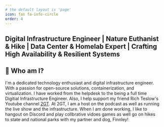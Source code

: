 ```yaml
---
# the default layout is 'page'
icon: fas fa-info-circle
order: 4
---
```


## Digital Infrastructure Engineer | Nature Euthanist & Hike | Data Center & Homelab Expert | Crafting High Availability & Resilient Systems 

## 🤨 Who am I? 

I'm a dedicated technology enthusiast and digital infrastructure engineer. With a passion for open-source solutions, containerization, and virtualization. I have worked from the helpdesk to the being a full time Digitial Infrastructure Engineer. Also, I help support my friend Rich Teslow's Youtube channel [2GT](https://www.youtube.com/@2GuysTek). At 2GT, I am a host on the podcast as well as running the live show and the infrastructure. When I am done working, I like to hangout on Discord and play collbrative vidoes games as well go on hikes to state and national parks with my partner and dog, Finnley!


